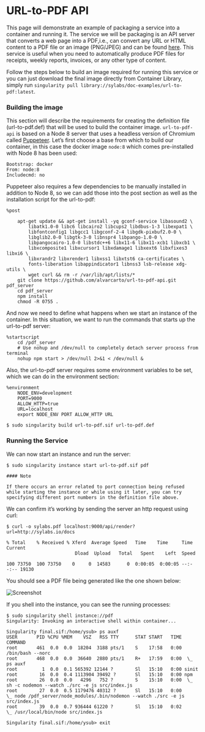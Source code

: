 # URL-to-PDF API

This page will demonstrate an example of packaging a service into a container and running it. The service we will be packaging is an API server that converts a web page into a PDF,i.e., can convert any URL or HTML content to a PDF file or an image (PNG/JPEG) and can be found [here](https://github.com/alvarcarto/url-to-pdf-api). This service is useful when you need to automatically produce PDF files for receipts, weekly reports, invoices, or any other type of content.

Follow the steps below to build an image required for running this service or you can just download the final image directly from Container Library, simply run
`singularity pull library://sylabs/doc-examples/url-to-pdf:latest`.


### Building the image 

This section will describe the requirements for creating the definition file (url-to-pdf.def) that will be used to build the container image. `url-to-pdf-api` is based on a Node 8 server that uses a headless version of Chromium called [Puppeteer](https://github.com/GoogleChrome/puppeteer). Let’s first choose a base from which to build our container, in this case the docker image `node:8` which comes pre-installed with Node 8 has been used:


```
Bootstrap: docker
From: node:8
Includecmd: no
```
Puppeteer also requires a few dependencies to be manually installed in addition to Node 8, so we can add those into the post section as well as the installation script for the url-to-pdf:

```
%post

    apt-get update && apt-get install -yq gconf-service libasound2 \
        libatk1.0-0 libc6 libcairo2 libcups2 libdbus-1-3 libexpat1 \
        libfontconfig1 libgcc1 libgconf-2-4 libgdk-pixbuf2.0-0 \
        libglib2.0-0 libgtk-3-0 libnspr4 libpango-1.0-0 \
        libpangocairo-1.0-0 libstdc++6 libx11-6 libx11-xcb1 libxcb1 \
        libxcomposite1 libxcursor1 libxdamage1 libxext6 libxfixes3 libxi6 \
        libxrandr2 libxrender1 libxss1 libxtst6 ca-certificates \
        fonts-liberation libappindicator1 libnss3 lsb-release xdg-utils \
        wget curl && rm -r /var/lib/apt/lists/*
    git clone https://github.com/alvarcarto/url-to-pdf-api.git pdf_server
    cd pdf_server
    npm install
    chmod -R 0755 .
```
And now we need to define what happens when we start an instance of the container. In this situation, we want to run the commands that starts up the url-to-pdf server:

```
%startscript
    cd /pdf_server
    # Use nohup and /dev/null to completely detach server process from terminal
    nohup npm start > /dev/null 2>&1 < /dev/null &
```

Also, the url-to-pdf server requires some environment variables to be set, which we can do in the environment section:

```
%environment
    NODE_ENV=development
    PORT=9000
    ALLOW_HTTP=true
    URL=localhost
    export NODE_ENV PORT ALLOW_HTTP URL
```
```
$ sudo singularity build url-to-pdf.sif url-to-pdf.def
```
### Running the Service 

We can now start an instance and run the server:

```
$ sudo singularity instance start url-to-pdf.sif pdf
```
```
#### Note

If there occurs an error related to port connection being refused while starting the instance or while using it later, you can try specifying different port numbers in the definition file above.
````

We can confirm it’s working by sending the server an http request using curl:

```
$ curl -o sylabs.pdf localhost:9000/api/render?url=http://sylabs.io/docs

% Total    % Received % Xferd  Average Speed   Time    Time     Time  Current
                         Dload  Upload   Total   Spent    Left  Speed

100 73750  100 73750    0     0  14583      0  0:00:05  0:00:05 --:--:-- 19130
```

You should see a PDF file being generated like the one shown below:

![Screenshot](docpage.png)

If you shell into the instance, you can see the running processes:

```
$ sudo singularity shell instance://pdf
Singularity: Invoking an interactive shell within container...

Singularity final.sif:/home/ysub> ps auxf
USER       PID %CPU %MEM    VSZ   RSS TTY      STAT START   TIME COMMAND
root       461  0.0  0.0  18204  3188 pts/1    S    17:58   0:00 /bin/bash --norc
root       468  0.0  0.0  36640  2880 pts/1    R+   17:59   0:00  \_ ps auxf
root         1  0.0  0.1 565392 12144 ?        Sl   15:10   0:00 sinit
root        16  0.0  0.4 1113904 39492 ?       Sl   15:10   0:00 npm
root        26  0.0  0.0   4296   752 ?        S    15:10   0:00  \_ sh -c nodemon --watch ./src -e js src/index.js
root        27  0.0  0.5 1179476 40312 ?       Sl   15:10   0:00      \_ node /pdf_server/node_modules/.bin/nodemon --watch ./src -e js src/index.js
root        39  0.0  0.7 936444 61220 ?        Sl   15:10   0:02          \_ /usr/local/bin/node src/index.js

Singularity final.sif:/home/ysub> exit
```
